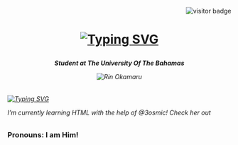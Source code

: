 <div align="right">

![visitor badge](https://visitor-badge.laobi.icu/badge?page_id=jwenjian.visitor-badge)

</div>

<h1 align="center">
  
[![Typing SVG](https://readme-typing-svg.demolab.com?font=Rubik+Bubbles&size=25&duration=2000&pause=4000&color=51C4D6&center=true&vCenter=true&random=false&width=435&lines=Don't+Mindlessly+Judge+People;Welcome+To+bonydonnie's+World)](https://git.io/typing-svg)

</h>

<h6 align="center">

**Student at The University Of The Bahamas**

</h>

<div align="center">

![Rin Okamaru](https://i.pinimg.com/originals/93/d8/6a/93d86a9c9eb1867765f10757b8c7ae96.gif)

</div>

<h6 align="left">

[![Typing SVG](https://readme-typing-svg.demolab.com?font=Shizuru&size=35&duration=4000&pause=1000&color=3DD7F7&vCenter=true&random=false&width=430&height=80&lines=Learn+About+Me)](https://git.io/typing-svg)

</h>

I’m currently learning HTML with the help of @3osmic! Check her out

</div>

 ### Pronouns: I am Him!
<!--
**bonydonnie/bonydonnie** is a ✨ _special_ ✨ repository because its `README.md` (this file) appears on your GitHub profile.

Here are some ideas to get you started:

- 🔭 I’m currently working on ...
- 🌱 I’m currently learning ...
- 👯 I’m looking to collaborate on ...
- 🤔 I’m looking for help with ...
- 💬 Ask me about ...
- 📫 How to reach me: ...
- 😄 Pronouns: ...
- ⚡ Fun fact: ...
-->
